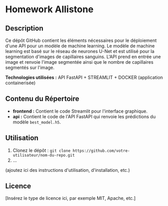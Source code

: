 # Homework Allistone

## Description

Ce dépôt GitHub contient les éléments nécessaires pour le déploiement d'une API pour un modèle de machine learning. Le modèle de machine learning est basé sur le réseau de neurones U-Net et est utilisé pour la segmentation d'images de capillaires sanguins. L'API prend en entrée une image et renvoie l'image segmentée ainsi que le nombre de capillaires segmentés sur l'image.

**Technologies utilisées :** API FastAPI + STREAMLIT + DOCKER (application containerisée)

## Contenu du Répertoire

- **frontend :** Contient le code Streamlit pour l'interface graphique.
- **api :** Contient le code de l'API FastAPI qui renvoie les prédictions du modèle `best_model.h5`.

## Utilisation

1. Clonez le dépôt : `git clone https://github.com/votre-utilisateur/nom-du-repo.git`
2. ...

(ajoutez ici des instructions d'utilisation, d'installation, etc.)

## Licence

[Insérez le type de licence ici, par exemple MIT, Apache, etc.]

